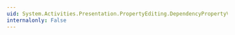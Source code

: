 ```yaml
---
uid: System.Activities.Presentation.PropertyEditing.DependencyPropertyValueSource.IsExpression
internalonly: False
---
```

